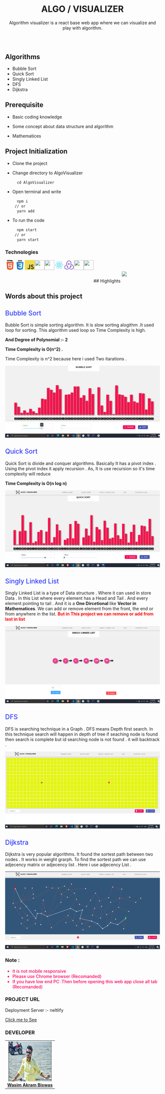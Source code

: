 <div align="center" style="height: 130px">

<h1 align="center"> ALGO / VISUALIZER </h1>
Algorithm visualizer is a react base web app where we can visualize and play with algorithm.

</div>

## Algorithms

- Bubble Sort
- Quick Sort
- Singly Linked List
- DFS
- Dijkstra

## Prerequisite

- Basic coding knowledge

- Some concept about data structure and algorithm

- Mathematices

## Project Initialization

- Clone the project

- Change directory to AlgoVisualizer

        cd AlgoVisualizer

- Open terminal and write

        npm i
       // or
        yarn add

- To run the code

        npm start
       // or
        yarn start

### Technologies

<img align="left" height="32" width="32" src="https://raw.githubusercontent.com/github/explore/80688e429a7d4ef2fca1e82350fe8e3517d3494d/topics/html/html.png" />

<img align="left" height="32" width="32" src="https://raw.githubusercontent.com/github/explore/80688e429a7d4ef2fca1e82350fe8e3517d3494d/topics/css/css.png" />

<img align="left" height="32" width="32" src="https://raw.githubusercontent.com/github/explore/80688e429a7d4ef2fca1e82350fe8e3517d3494d/topics/javascript/javascript.png" />

<img align="left" height="32" width="32" src="https://brandeps.com/logo-download/N/Node-JS-logo-vector-01.svg" />

<img align="left" height="32" width="32" src="https://brandeps.com/icon-download/J/Jss-icon-vector-01.svg" />

<img align="left" height="32" width="32" src="https://raw.githubusercontent.com/github/explore/80688e429a7d4ef2fca1e82350fe8e3517d3494d/topics/react/react.png" />

<img align="left" height="32" width="32" src="https://raw.githubusercontent.com/github/explore/80688e429a7d4ef2fca1e82350fe8e3517d3494d/topics/redux/redux.png" />

<img align="left" height="32" width="32" src="https://brandeps.com/logo-download/Y/Yarn-logo-vector-01.svg" />

<img align="left" height="32" width="32" src="https://brandeps.com/icon-download/N/Npm-icon-vector-07.svg" />

<br>
## Highlights

<!-- <video width="320" height="240" >
  <source src="./Github/Video/Full-Tutorial.mp4" type="video/mp4">
</video> -->

<img style="margin-top: 20px;margin-bottom:20px" src="./Github/Gif/Gif-Full-Tutorial.gif"/>

## Words about this project

<div>

<h2 style="color: #323dfa; font-weight:500"> Bubble Sort </h2>
<p>
  Bubble Sort is simple sorting algorithm. It is slow sorting alogithm .It used loop for sorting. This algorithm used loop so Time Complexity is high.

**And Degree of Polynomial :- 2**

**Time Complexity is O(n^2) .**

Time Complexity is n^2 because here i used Two itarations .

</p>
  <img src='./Github/Images/BubbleSort.png'>

</div>

<div>

<h2 style="color: #323dfa; font-weight:500"> Quick Sort </h2>
<p>
  Quick Sort is divide and conquer algorithms. Basically It has a pivot index . Using the pivot index it apply recursion . As, It is use recursion so it's time complexity will reduce

**Time Complexity is O(n log n)**

</p>
  <img src='./Github/Images/QuickSort.png'>

</div>

<div>

<h2 style="color: #323dfa; font-weight:500"> Singly Linked List </h2>
<p>
   Singly Linked List is a type of Data structure . Where it can used in store Data . In this List where every element has a Head and Tail . And every element pointing to tail . And it is a <Strong> One Dircetional </Strong> like <strong> Vector in Mathematices</strong>.
   We can add or remove element from the front, the end or from anywhere in the list. <Strong style="color:red "> But in This project we can remove or add from last in list</Strong>

</p>
  <img src='./Github/Images/SinglyLinkedList.png'>

</div>

<div>

<h2 style="color: #323dfa;font-weight:500;"> DFS </h2>
<p>
   DFS is searching technique in a Graph . DFS means Depth first search. In this technique search will happen in depth of tree if seaching node is found then search is complete but id searching node is not found . it will backtrack .

</p>
  <img src='./Github/Images/Dfs.png'>

</div>

<div>

<h2 style="color: #323dfa; font-weight:500"> Dijkstra </h2>
<p>
 Dijkstra is very popular algorithms. It found the sortest path between two nodes . It works in weight grarph. To find the sortest path we can use adjecency matrix or adjecency list . Here i use adjecency List .

</p>
  <img src='./Github/Images/Dijkstra.png'>

</div>

<h3> Note : </h3>
<ul>
<li style="color: #fb005f; font-weight:500"> It is not mobile responsive </li>
<li style="color: #fb005f; font-weight:500"> Please use Chrome browser (Recomanded) </li>
<li style="color: #fb005f; font-weight:500"> If you have low end PC .Then before opening this web app close all tab (Recomanded)</li>
</ul>

### PROJECT URL

Deployment Server :- <span> neltlify </span>

<a href="">Click me to See </a>

### DEVELOPER

<table>
<tbody>
<tr>
<td align='center'>
<img height="130" width="140" src="./Github/Developer/Image/Wasim.jpg" />       <br/>
<a href="https://github.com/wasim15185"> <Strong>Wasim Akram Biswas </Strong></a>
</td>
</tr>
</tbody>
</table>
